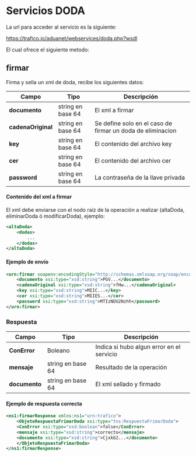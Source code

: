# Servicios DODA

La url para acceder al servicio es la siguiente:

https://trafico.io/aduanet/webservices/doda.php?wsdl

El cual ofrece el siguiente metodo:

## firmar

Firma y sella un xml de doda, recibe los siguientes datos:

Campo|Tipo|Descripción
--- | --- | ---
**documento** | string en base 64 | El xml a firmar
**cadenaOriginal** | string en base 64 | Se define solo en el caso de firmar un doda de eliminacion
**key** | string en base 64 | El contenido del archivo key
**cer** | string en base 64 | El contenido del archivo cer
**password** | string en base 64 | La contraseña de la llave privada

#### Contenido del xml a firmar

El xml debe enviarse con el nodo raíz de la operación a realizar (altaDoda, eliminarDoda ó modificarDoda), ejemplo:

```xml
<altaDoda>
    <dodas>
        ...
    </dodas>
</altaDoda>
```

#### Ejemplo de envío

```xml
<urn:firmar soapenv:encodingStyle="http://schemas.xmlsoap.org/soap/encoding/">
    <documento xsi:type="xsd:string">PGV...</documento>
    <cadenaOriginal xsi:type="xsd:string">fHw...</cadenaOriginal>
    <key xsi:type="xsd:string">MIIC...</key>
    <cer xsi:type="xsd:string">MIIES...</cer>
    <password xsi:type="xsd:string">MTIzNDU2Nzhh</password>
</urn:firmar>

```

### Respuesta

Campo|Tipo|Descripción
--- | --- | ---
**ConError** | Boleano | Indica si hubo algun error en el servicio
**mensaje** | string en base 64 | Resultado de la operación
**documento** | string en base 64 | El xml sellado y firmado

#### Ejemplo de respuesta correcta
```xml
<ns1:firmarResponse xmlns:ns1="urn:trafico">
    <ObjetoRespuestaFrimarDoda xsi:type="tns:RespuestaFrimarDoda">
    <ConError xsi:type="xsd:boolean">false</ConError>
    <mensaje xsi:type="xsd:string">correcto</mensaje>
    <documento xsi:type="xsd:string">Cjxkb2...</documento>
    </ObjetoRespuestaFrimarDoda>
</ns1:firmarResponse>
```